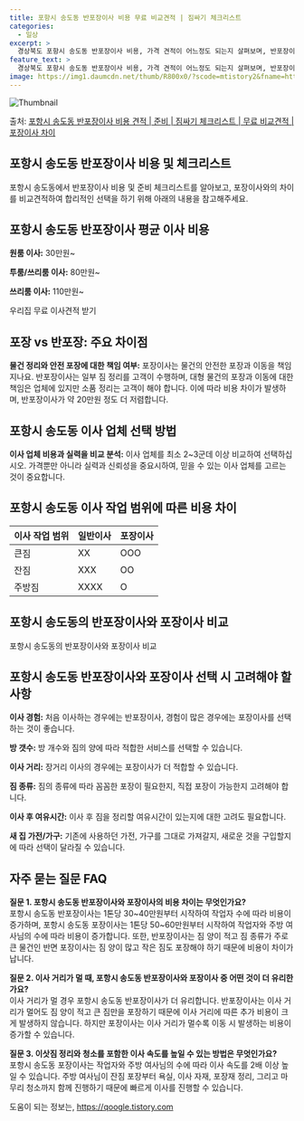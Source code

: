 ```yaml
---
title: 포항시 송도동 반포장이사 비용 무료 비교견적 | 짐싸기 체크리스트
categories:
  - 일상
excerpt: >
  경상북도 포항시 송도동 반포장이사 비용, 가격 견적이 어느정도 되는지 살펴보며, 반포장이사를 준비함에 있어 짐싸기 준비 체크리스트가 무엇인지 보겠습니다. 마지막으로 포장이사와 차이점을 통해 무료 비교견적으로 어떤 것이 더 합리적인 선택인지 공유 드립니다.포항시 송도동 포장이사 견적 샘플 보기 👈 클릭포항시 송도동 포장이사 가격 살펴보기 👈 클릭포항시 송도동 반포장이사 평균 이사 비용평수포항시 송도동 평균 이사 비용원룸 이사9평 이하 (1톤)30만원~투룸/쓰리룸 이사16평 ~ 20평 (2.5톤)80만원~쓰리룸 이사21평 (5톤) ~110만원~우리집 무료 이사견적 받기 👈 클릭포장 vs 반포장: 주요 차이점물건 정리와 안전 포장에 대한 책임 여부포장이사는 이사 전체 과정을 담당하면서 물품의 안전한 포장..
feature_text: >
  경상북도 포항시 송도동 반포장이사 비용, 가격 견적이 어느정도 되는지 살펴보며, 반포장이사를 준비함에 있어 짐싸기 준비 체크리스트가 무엇인지 보겠습니다. 마지막으로 포장이사와 차이점을 통해 무료 비교견적으로 어떤 것이 더 합리적인 선택인지 공유 드립니다.포항시 송도동 포장이사 견적 샘플 보기 👈 클릭포항시 송도동 포장이사 가격 살펴보기 👈 클릭포항시 송도동 반포장이사 평균 이사 비용평수포항시 송도동 평균 이사 비용원룸 이사9평 이하 (1톤)30만원~투룸/쓰리룸 이사16평 ~ 20평 (2.5톤)80만원~쓰리룸 이사21평 (5톤) ~110만원~우리집 무료 이사견적 받기 👈 클릭포장 vs 반포장: 주요 차이점물건 정리와 안전 포장에 대한 책임 여부포장이사는 이사 전체 과정을 담당하면서 물품의 안전한 포장..
image: https://img1.daumcdn.net/thumb/R800x0/?scode=mtistory2&fname=https%3A%2F%2Fblog.kakaocdn.net%2Fdn%2FbLylSB%2FbtsHcoE56TP%2FavgL9igpK8aMIEUrSwnrCk%2Fimg.webp
---
```


![Thumbnail](https://img1.daumcdn.net/thumb/R800x0/?scode=mtistory2&fname=https%3A%2F%2Fblog.kakaocdn.net%2Fdn%2FbLylSB%2FbtsHcoE56TP%2FavgL9igpK8aMIEUrSwnrCk%2Fimg.webp)

<p>출처: <a href="https://qoogle.tistory.com/9485" rel="dofollow">포항시 송도동 반포장이사 비용 견적 | 준비 | 짐싸기 체크리스트 | 무료 비교견적 | 포장이사 차이</a> </p>

## 포항시 송도동 반포장이사 비용 및 체크리스트

포항시 송도동에서 반포장이사 비용 및 준비 체크리스트를 알아보고, 포장이사와의 차이를 비교견적하여 합리적인 선택을 하기 위해 아래의 내용을
참고해주세요.

## 포항시 송도동 반포장이사 평균 이사 비용

**원룸 이사:** 30만원~

**투룸/쓰리룸 이사:** 80만원~

**쓰리룸 이사:** 110만원~

우리집 무료 이사견적 받기

## 포장 vs 반포장: 주요 차이점

**물건 정리와 안전 포장에 대한 책임 여부:** 포장이사는 물건의 안전한 포장과 이동을 책임지나요. 반포장이사는 일부 짐 정리를 고객이
수행하며, 대형 물건의 포장과 이동에 대한 책임은 업체에 있지만 소품 정리는 고객이 해야 합니다. 이에 따라 비용 차이가 발생하며,
반포장이사가 약 20만원 정도 더 저렴합니다.

## 포항시 송도동 이사 업체 선택 방법

**이사 업체 비용과 실력을 비교 분석:** 이사 업체를 최소 2~3군데 이상 비교하여 선택하십시오. 가격뿐만 아니라 실력과 신뢰성을
중요시하여, 믿을 수 있는 이사 업체를 고르는 것이 중요합니다.

## 포항시 송도동 이사 작업 범위에 따른 비용 차이

**이사 작업 범위** | **일반이사** | **포장이사**  
---|---|---  
큰짐 | XX | OOO  
잔짐 | XXX | OO  
주방짐 | XXXX | O  
  
## 포항시 송도동의 반포장이사와 포장이사 비교

포항시 송도동의 반포장이사와 포장이사 비교

## 포항시 송도동 반포장이사와 포장이사 선택 시 고려해야 할 사항

**이사 경험:** 처음 이사하는 경우에는 반포장이사, 경험이 많은 경우에는 포장이사를 선택하는 것이 좋습니다.

**방 갯수:** 방 개수와 짐의 양에 따라 적합한 서비스를 선택할 수 있습니다.

**이사 거리:** 장거리 이사의 경우에는 포장이사가 더 적합할 수 있습니다.

**짐 종류:** 짐의 종류에 따라 꼼꼼한 포장이 필요한지, 직접 포장이 가능한지 고려해야 합니다.

**이사 후 여유시간:** 이사 후 짐을 정리할 여유시간이 있는지에 대한 고려도 필요합니다.

**새 집 가전/가구:** 기존에 사용하던 가전, 가구를 그대로 가져갈지, 새로운 것을 구입할지에 따라 선택이 달라질 수 있습니다.

## 자주 묻는 질문 FAQ

**질문 1. 포항시 송도동 반포장이사와 포장이사의 비용 차이는 무엇인가요?**  
포항시 송도동 반포장이사는 1톤당 30~40만원부터 시작하여 작업자 수에 따라 비용이 증가하며, 포항시 송도동 포장이사는 1톤당
50~60만원부터 시작하여 작업자와 주방 여사님의 수에 따라 비용이 증가합니다. 또한, 반포장이사는 짐 양이 적고 짐 종류가 주로 큰 물건인
반면 포장이사는 짐 양이 많고 작은 짐도 포장해야 하기 때문에 비용이 차이가 납니다.

**질문 2. 이사 거리가 멀 때, 포항시 송도동 반포장이사와 포장이사 중 어떤 것이 더 유리한가요?**  
이사 거리가 멀 경우 포항시 송도동 반포장이사가 더 유리합니다. 반포장이사는 이사 거리가 멀어도 짐 양이 적고 큰 짐만을 포장하기 때문에
이사 거리에 따른 추가 비용이 크게 발생하지 않습니다. 하지만 포장이사는 이사 거리가 멀수록 이동 시 발생하는 비용이 증가할 수 있습니다.

**질문 3. 이삿짐 정리와 청소를 포함한 이사 속도를 높일 수 있는 방법은 무엇인가요?**  
포항시 송도동 포장이사는 작업자와 주방 여사님의 수에 따라 이사 속도를 2배 이상 높일 수 있습니다. 주방 여사님이 잔짐 포장부터 욕실,
이사 자재, 포장재 정리, 그리고 마무리 청소까지 함께 진행하기 때문에 빠르게 이사를 진행할 수 있습니다.

 

도움이 되는 정보는, <a href="https://qoogle.tistory.com" rel="dofollow">https://qoogle.tistory.com</a>


